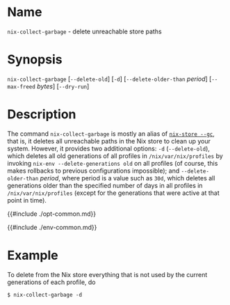 # Name

`nix-collect-garbage` - delete unreachable store paths

# Synopsis

`nix-collect-garbage` [`--delete-old`] [`-d`] [`--delete-older-than` *period*] [`--max-freed` *bytes*] [`--dry-run`]

# Description

The command `nix-collect-garbage` is mostly an alias of [`nix-store
--gc`](@docroot@/command-ref/nix-store/gc.md), that is, it deletes all
unreachable paths in the Nix store to clean up your system. However,
it provides two additional options: `-d` (`--delete-old`), which
deletes all old generations of all profiles in `/nix/var/nix/profiles`
by invoking `nix-env --delete-generations old` on all profiles (of
course, this makes rollbacks to previous configurations impossible);
and `--delete-older-than` *period*, where period is a value such as
`30d`, which deletes all generations older than the specified number
of days in all profiles in `/nix/var/nix/profiles` (except for the
generations that were active at that point in time).

{{#include ./opt-common.md}}

{{#include ./env-common.md}}

# Example

To delete from the Nix store everything that is not used by the current
generations of each profile, do

```console
$ nix-collect-garbage -d
```
